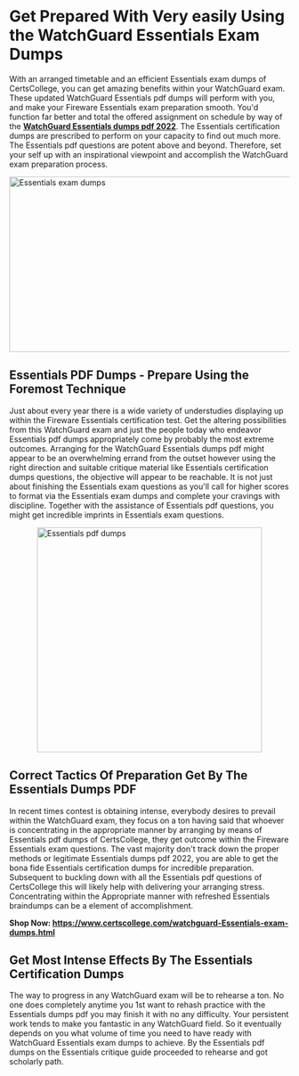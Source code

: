 <h1><strong>Get Prepared With Very easily Using the WatchGuard Essentials Exam Dumps&nbsp;</strong></h1>
<p><span style="font-weight: 400;">With an arranged timetable and an efficient  Essentials exam dumps of CertsCollege, you can get amazing benefits within your WatchGuard exam. These updated WatchGuard Essentials pdf dumps will perform with you, and make your Fireware Essentials exam preparation smooth. You'd function far better and total the offered assignment on schedule by way of the <strong><a href="https://www.certscollege.com/watchguard-Essentials-exam-dumps.html">WatchGuard Essentials dumps pdf 2022</a></strong>. The Essentials certification dumps are prescribed to perform on your capacity to find out much more. The  Essentials pdf questions are potent above and beyond. Therefore, set your self up with an inspirational viewpoint and accomplish the WatchGuard exam preparation process.&nbsp;</span></p>
<p><span style="font-weight: 400;"><img style="display: block; margin-left: auto; margin-right: auto;" src="https://i.ibb.co/CPDK3ps/Yellow-and-Blue-Initiative-Blog-Banner.png" alt="Essentials exam dumps" width="559" height="315" /></span></p>
<h2><strong>Essentials PDF Dumps - Prepare Using the Foremost Technique</strong></h2>
<p><span style="font-weight: 400;">Just about every year there is a wide variety of understudies displaying up within the Fireware Essentials certification test. Get the altering possibilities from this WatchGuard exam and just the people today who endeavor Essentials pdf dumps appropriately come by probably the most extreme outcomes. Arranging for the WatchGuard Essentials dumps pdf might appear to be an overwhelming errand from the outset however using the right direction and suitable critique material like Essentials certification dumps questions, the objective will appear to be reachable. It is not just about finishing the Essentials exam questions as you'll call for higher scores to format via the Essentials exam dumps and complete your cravings with discipline. Together with the assistance of Essentials pdf questions, you might get incredible imprints in Essentials exam questions.</span></p>
<p><span style="font-weight: 400;"><a href="https://tinyurl.com/ydxc43ma"><img style="display: block; margin-left: auto; margin-right: auto;" src="https://i.ibb.co/9tMrhdY/Teacher-Appreciation-Invitation.png" alt="Essentials pdf dumps " width="404" height="404" /></a></span></p>
<h2><strong>Correct Tactics Of Preparation Get By The Essentials Dumps PDF</strong></h2>
<p><span style="font-weight: 400;">In recent times contest is obtaining intense, everybody desires to prevail within the WatchGuard exam, they focus on a ton having said that whoever is concentrating in the appropriate manner by arranging by means of Essentials pdf dumps of CertsCollege, they get outcome within the Fireware Essentials exam questions. The vast majority don't track down the proper methods or legitimate Essentials dumps pdf 2022, you are able to get the bona fide Essentials certification dumps for incredible preparation. Subsequent to buckling down with all the  Essentials pdf questions of CertsCollege this will likely help with delivering your arranging stress. Concentrating within the Appropriate manner with refreshed Essentials braindumps can be a element of accomplishment.</span></p>
<p><span style="font-weight: 400;"><strong>Shop Now: <a href="https://www.certscollege.com/watchguard-Essentials-exam-dumps.html">https://www.certscollege.com/watchguard-Essentials-exam-dumps.html</a></strong></span></p>
<h2><strong>Get Most Intense Effects By The Essentials Certification Dumps</strong></h2>
<p><span style="font-weight: 400;">The way to progress in any WatchGuard exam will be to rehearse a ton. No one does completely anytime you 1st want to rehash practice with the Essentials dumps pdf you may finish it with no any difficulty. Your persistent work tends to make you fantastic in any WatchGuard field. So it eventually depends on you what volume of time you need to have ready with WatchGuard Essentials exam dumps to achieve. By the Essentials pdf dumps on the Essentials critique guide proceeded to rehearse and got scholarly path.</span></p>
